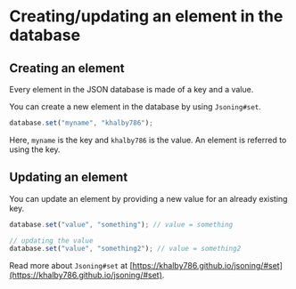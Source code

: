# Creating/updating an element in the database 

## Creating an element

Every element in the JSON database is made of a key and a value.

You can create a new element in the database by using `Jsoning#set`.

```js
database.set("myname", "khalby786");
```

Here, `myname` is the key and `khalby786` is the value. An element is referred to using the key.

## Updating an element

You can update an element by providing a new value for an already existing key.

```js
database.set("value", "something"); // value = something

// updating the value
database.set("value", "something2"); // value = something2
```

Read more about `Jsoning#set` at [https://khalby786.github.io/jsoning/#set](https://khalby786.github.io/jsoning/#set).
